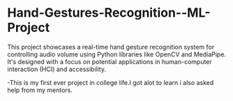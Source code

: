 # Hand-Gestures-Recognition--ML-Project
This project showcases a real-time hand gesture recognition system for controlling audio volume using Python libraries like OpenCV and MediaPipe. It's designed with a focus on potential applications in human-computer interaction (HCI) and accessibility.

-This is my first ever project in college life.I got alot to learn i also asked help from my mentors.

